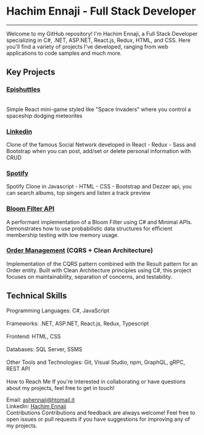 <h1>Hachim Ennaji - Full Stack Developer</h1>
<hr>
Welcome to my GitHub repository! I'm Hachim Ennaji, a Full Stack Developer specializing in C#, .NET, ASP.NET, React.js, Redux, HTML, and CSS. Here you'll find a variety of projects I've developed, ranging from web applications to code samples and much more.

<br>


<h2>Key Projects</h2>
 
### [Epishuttles](https://github.com/HachimEnnaji/epishuttles)
    
 <br>
Simple React mini-game styled like "Space Invaders" where you control a spaceship dodging meteorites

### [Linkedin](https://github.com/HachimEnnaji/build-weed-react-redux-linkedin)
Clone of the famous Social Network developed in React - Redux - Sass and Bootstrap when you can post, add/set or delete personal information with CRUD

### [Spotify](https://github.com/HachimEnnaji/BUILD-WEEK-II)
Spotify Clone in Javascript - HTML - CSS - Bootstrap  and Dezzer api, you can search albums, top singers and listen a track preview 

### [Bloom Filter API](https://github.com/HachimEnnaji/BloomFilter)
A performant implementation of a Bloom Filter using C# and Minimal APIs. Demonstrates how to use probabilistic data structures for efficient membership testing with low memory usage.

### [Order Management](https://github.com/HachimEnnaji/OrderByCQRS) (CQRS + Clean Architecture)
Implementation of the CQRS pattern combined with the Result pattern for an Order entity. Built with Clean Architecture principles using C#, this project focuses on maintainability, separation of concerns, and testability.
<br>

<h2>Technical Skills</h2>
Programming Languages: C#, JavaScript <br> <br>
Frameworks: .NET, ASP.NET, React.js, Redux, Typescript <br> <br>
Frontend: HTML, CSS <br> <br>
Databases: SQL Server, SSMS <br> <br>
Other Tools and Technologies: Git, Visual Studio, npm, GraphQL, gRPC, REST API <br> <br>
How to Reach Me
If you're interested in collaborating or have questions about my projects, feel free to get in touch!

Email: ashennaji@htomail.it <br>
LinkedIn: <a href="https://www.linkedin.com/in/hachim-ennaji/">Hachim Ennaji</a> <br>
Contributions
Contributions and feedback are always welcome! Feel free to open issues or pull requests if you have suggestions for improving any of my projects.
